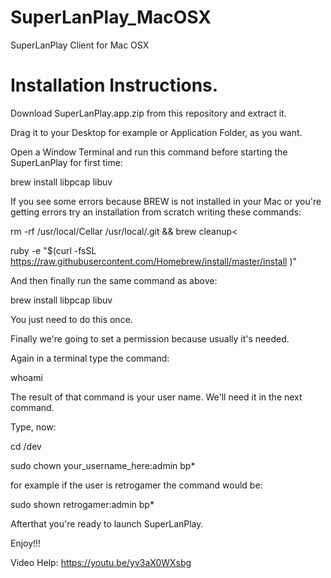 # SuperLanPlay_MacOSX
SuperLanPlay Client for Mac OSX

Installation Instructions.
==========================

Download SuperLanPlay.app.zip from this repository and extract it.

Drag it to your Desktop for example or Application Folder, as you want.

Open a Window Terminal and run this command before starting the SuperLanPlay for first time:


brew install libpcap libuv



If you see some errors because BREW is not installed in your Mac or you're getting errors try an installation from scratch writing these commands:



rm -rf /usr/local/Cellar /usr/local/.git && brew cleanup<


ruby -e "$(curl -fsSL https://raw.githubusercontent.com/Homebrew/install/master/install )"



And then finally run the same command as above:



brew install libpcap libuv



You just need to do this once.

Finally we're going to set a permission because usually it's needed.

Again in a terminal type the command:


whoami


The result of that command is your user name. We'll need it in the next command.

Type, now:


cd /dev


sudo chown your_username_here:admin bp*


for example if the user is retrogamer the command would be:


sudo shown retrogamer:admin bp*

Afterthat you're ready to launch SuperLanPlay.

Enjoy!!!

Video Help: https://youtu.be/yv3aX0WXsbg
